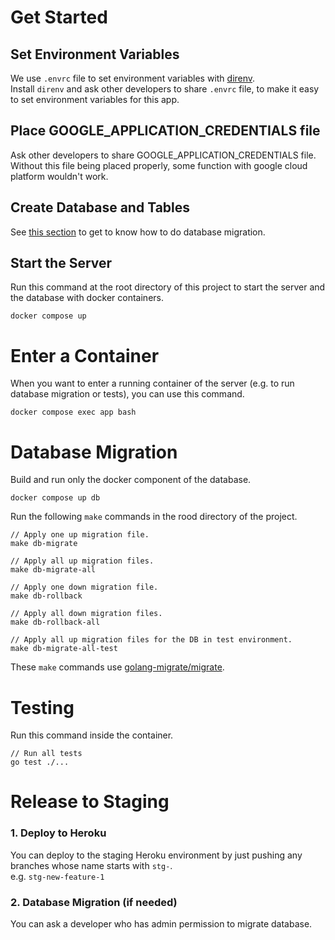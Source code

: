 # Get Started

## Set Environment Variables

We use `.envrc` file to set environment variables with [direnv](https://direnv.net/).<br>
Install `direnv` and ask other developers to share `.envrc` file, to make it easy to set environment variables for this app.

## Place GOOGLE_APPLICATION_CREDENTIALS file

Ask other developers to share GOOGLE_APPLICATION_CREDENTIALS file. <br>
Without this file being placed properly, some function with google cloud platform wouldn't work.

## Create Database and Tables
See [this section](#database-migration) to get to know how to do database migration.


## Start the Server

Run this command at the root directory of this project to start the server and the database with docker containers.

```
docker compose up
```

# Enter a Container

When you want to enter a running container of the server (e.g. to run database migration or tests), you can use this command.

```
docker compose exec app bash 
```


# Database Migration

Build and run only the docker component of the database.

```
docker compose up db
```

Run the following `make` commands in the rood directory of the project.

```
// Apply one up migration file.
make db-migrate

// Apply all up migration files.
make db-migrate-all

// Apply one down migration file.
make db-rollback

// Apply all down migration files.
make db-rollback-all

// Apply all up migration files for the DB in test environment.
make db-migrate-all-test
```

These `make` commands use [golang-migrate/migrate](https://github.com/golang-migrate/migrate).

# Testing

Run this command inside the container.

```
// Run all tests
go test ./...
```

# Release to Staging

### 1. Deploy to Heroku

You can deploy to the staging Heroku environment by just pushing any branches whose name starts with `stg-`. <br>
e.g. `stg-new-feature-1`

### 2. Database Migration (if needed)

You can ask a developer who has admin permission to migrate database.
